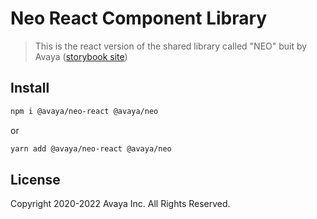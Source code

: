 # Neo React Component Library

> This is the react version of the shared library called "NEO" buit by Avaya ([storybook site](https://neo-library-react-storybook.netlify.app/))

## Install

```bash
npm i @avaya/neo-react @avaya/neo
```

or

```bash
yarn add @avaya/neo-react @avaya/neo
```

## License

Copyright 2020-2022 Avaya Inc. All Rights Reserved.
